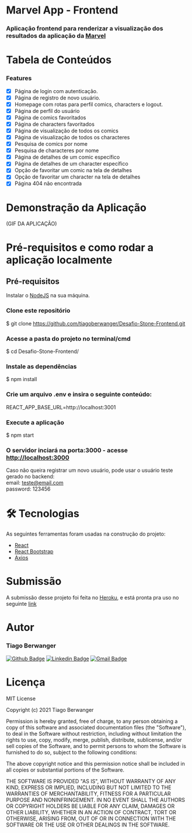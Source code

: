 # Marvel App - Frontend

### Aplicação frontend para renderizar a visualização dos resultados da aplicação da [Marvel](https://developer.marvel.com/)

# Tabela de Conteúdos

### Features

- [x] Página de login com autenticação.
- [x] Página de registro de novo usuário.
- [x] Homepage com rotas para perfil comics, characters e logout.
- [x] Página de perfil do usuário
- [x] Página de comics favoritados
- [x] Página de characters favoritados
- [x] Página de visualização de todos os comics
- [x] Página de visualização de todos os characteres
- [x] Pesquisa de comics por nome
- [x] Pesquisa de characteres por nome
- [x] Página de detalhes de um comic específico
- [x] Página de detalhes de um character específico
- [x] Opção de favoritar um comic na tela de detalhes
- [x] Opção de favoritar um character na tela de detalhes
- [x] Página 404 não encontrada

# Demonstração da Aplicação

(GIF DA APLICAÇÂO)

# Pré-requisitos e como rodar a aplicação localmente

## Pré-requisitos

Instalar o [NodeJS](https://nodejs.org/pt-br/download/package-manager/) na sua máquina.

### Clone este repositório
$ git clone <https://github.com/tiagoberwanger/Desafio-Stone-Frontend.git>

### Acesse a pasta do projeto no terminal/cmd
$ cd Desafio-Stone-Frontend/

### Instale as dependências
$ npm install

### Crie um arquivo .env e insira o seguinte conteúdo:
REACT_APP_BASE_URL=http://localhost:3001

### Execute a aplicação 
$ npm start

### O servidor inciará na porta:3000 - acesse <http://localhost:3000>

Caso não queira registrar um novo usuário, pode usar o usuário teste gerado no backend:  
  email: teste@email.com  
  password: 123456  

# 🛠 Tecnologias

As seguintes ferramentas foram usadas na construção do projeto:

- [React](https://pt-br.reactjs.org/)
- [React Bootstrap](https://react-bootstrap.github.io/)
- [Axios](https://github.com/axios/axios)

# Submissão

A submissão desse projeto foi feita no [Heroku](https://heroku.com/), e está pronta pra uso no seguinte [link](https://marvel-app-ft.herokuapp.com/)

# Autor

### Tiago Berwanger
[![Github Badge](https://img.shields.io/badge/-Github-000?style=flat-square&logo=Github&logoColor=white&link=https://github.com/lucasgdb)](https://github.com/tiagoberwanger)
[![Linkedin Badge](https://img.shields.io/badge/-LinkedIn-blue?style=flat-square&logo=Linkedin&logoColor=white&link=https://www.linkedin.com/in/lucas-bittencourt/)](https://www.linkedin.com/in/tiago-berwanger/)
[![Gmail Badge](https://img.shields.io/badge/-Gmail-c14438?style=flat-square&logo=Gmail&logoColor=white&link=mailto:berwangertiago@gmail.com)](mailto:berwangertiago@gmail.com)

# Licença

MIT License

Copyright (c) 2021 Tiago Berwanger

Permission is hereby granted, free of charge, to any person obtaining a copy
of this software and associated documentation files (the "Software"), to deal
in the Software without restriction, including without limitation the rights
to use, copy, modify, merge, publish, distribute, sublicense, and/or sell
copies of the Software, and to permit persons to whom the Software is
furnished to do so, subject to the following conditions:

The above copyright notice and this permission notice shall be included in all
copies or substantial portions of the Software.

THE SOFTWARE IS PROVIDED "AS IS", WITHOUT WARRANTY OF ANY KIND, EXPRESS OR
IMPLIED, INCLUDING BUT NOT LIMITED TO THE WARRANTIES OF MERCHANTABILITY,
FITNESS FOR A PARTICULAR PURPOSE AND NONINFRINGEMENT. IN NO EVENT SHALL THE
AUTHORS OR COPYRIGHT HOLDERS BE LIABLE FOR ANY CLAIM, DAMAGES OR OTHER
LIABILITY, WHETHER IN AN ACTION OF CONTRACT, TORT OR OTHERWISE, ARISING FROM,
OUT OF OR IN CONNECTION WITH THE SOFTWARE OR THE USE OR OTHER DEALINGS IN THE
SOFTWARE.
